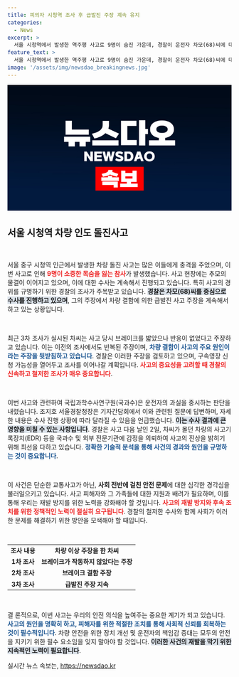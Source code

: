 ```yaml
---
title: 피의자 시청역 조사 후 급발진 주장 계속 유지
categories:
  - News
excerpt: >
  서울 시청역에서 발생한 역주행 사고로 9명이 숨진 가운데, 경찰이 운전자 차모(68)씨에 대한 3차 조사를 마쳤습니다. 그는 차량 결함으로 인한 급발진을 주장하고 있으나, 국과수는 운전자 과실로 판단하고 있습니다. 이 사건에 대한 진실은 과연 무엇일까요?
feature_text: >
  서울 시청역에서 발생한 역주행 사고로 9명이 숨진 가운데, 경찰이 운전자 차모(68)씨에 대한 3차 조사를 마쳤습니다. 그는 차량 결함으로 인한 급발진을 주장하고 있으나, 국과수는 운전자 과실로 판단하고 있습니다. 이 사건에 대한 진실은 과연 무엇일까요?
image: '/assets/img/newsdao_breakingnews.jpg'
---
```


<p><img src="/assets/img/newsdao_breakingnews.jpg" alt="ontimetimes 속보" /></p>

<h2 data-ke-size="size26">서울 시청역 차량 인도 돌진사고</h2>

<p data-ke-size="size16">&nbsp;</p>

<p>서울 중구 시청역 인근에서 발생한 차량 돌진 사고는 많은 이들에게 충격을 주었으며, 이번 사고로 인해 <b><span style="color: #ee2323;">9명이 소중한 목숨을 잃는 참사</span></b>가 발생했습니다. 사고 현장에는 추모의 물결이 이어지고 있으며, 이에 대한 수사는 계속해서 진행되고 있습니다. 특히 사고의 경위를 규명하기 위한 경찰의 조사가 주목받고 있습니다. <b><span style="background-color: #21538527;">경찰은 차모(68)씨를 중심으로 수사를 진행하고 있으며</span></b>, 그의 주장에서 차량 결함에 의한 급발진 사고 주장을 계속해서 하고 있는 상황입니다.</p>

<p data-ke-size="size16">&nbsp;</p>

<p>최근 3차 조사가 실시된 차씨는 사고 당시 브레이크를 밟았으나 반응이 없었다고 주장하고 있습니다. 이는 이전의 조사에서도 반복된 주장이며, <b><span style="color: #1a5490;">차량 결함이 사고의 주요 원인이라는 주장을 뒷받침하고 있습니다</span></b>. 경찰은 이러한 주장을 검토하고 있으며, 구속영장 신청 가능성을 열어두고 조사를 이어나갈 계획입니다. <b><span style="color: #ee2323;">사고의 중요성을 고려할 때 경찰의 신속하고 철저한 조사가 매우 중요합니다</span></b>.</p>

<p data-ke-size="size16">&nbsp;</p>

<p>이번 사고와 관련하여 국립과학수사연구원(국과수)은 운전자의 과실을 중시하는 판단을 내렸습니다. 조지호 서울경찰청장은 기자간담회에서 이와 관련된 질문에 답변하며, 자세한 내용은 수사 진행 상황에 따라 달라질 수 있음을 언급했습니다. <b><span style="background-color: #21538527;">이는 수사 결과에 큰 영향을 미칠 수 있는 사항입니다</span></b>. 경찰은 사고 다음 날인 2일, 차씨가 몰던 차량의 사고기록장치(EDR) 등을 국과수 및 외부 전문기관에 감정을 의뢰하여 사고의 진상을 밝히기 위해 최선을 다하고 있습니다. <b><span style="color: #1a5490;">정확한 기술적 분석을 통해 사건의 경과와 원인을 규명하는 것이 중요합니다</span></b>.</p>

<p data-ke-size="size16">&nbsp;</p>

<p>이 사건은 단순한 교통사고가 아닌, <b>사회 전반에 걸친 안전 문제</b>에 대한 심각한 경각심을 불러일으키고 있습니다. 사고 피해자와 그 가족들에 대한 지원과 배려가 필요하며, 이를 통해 우리는 재발 방지를 위한 노력을 강화해야 할 것입니다. <b><span style="color: #ee2323;">사고의 재발 방지와 후속 조치를 위한 정책적인 노력이 절실히 요구됩니다</span></b>. 경찰의 철저한 수사와 함께 사회가 이러한 문제를 해결하기 위한 방안을 모색해야 할 때입니다.</p>

<p data-ke-size="size16">&nbsp;</p>

<p><Table>
<tr>
<td style="text-align: center; height: 17px;"><b>조사 내용</b></td>
<td style="text-align: center; height: 17px;"><b>차량 이상 주장을 한 차씨</b></td>
</tr>
<tr>
<td style="text-align: center; height: 17px;"><b>1차 조사</b></td>
<td style="text-align: center; height: 17px;"><b>브레이크가 작동하지 않았다는 주장</b></td>
</tr>
<tr>
<td style="text-align: center; height: 17px;"><b>2차 조사</b></td>
<td style="text-align: center; height: 17px;"><b>브레이크 결함 주장</b></td>
</tr>
<tr>
<td style="text-align: center; height: 17px;"><b>3차 조사</b></td>
<td style="text-align: center; height: 17px;"><b>급발진 주장 지속</b></td>
</tr>
</Table></p>

<p data-ke-size="size16">&nbsp;</p>

<p>결 론적으로, 이번 사고는 우리의 안전 의식을 높여주는 중요한 계기가 되고 있습니다. <b><span style="color: #1a5490;">사고의 원인을 명확히 하고, 피해자를 위한 적절한 조치를 통해 사회적 신뢰를 회복하는 것이 필수적입니다</span></b>. 차량 안전을 위한 장치 개선 및 운전자의 책임감 증대는 모두의 안전을 지키기 위한 필수 요소임을 잊지 말아야 할 것입니다. <b><span style="background-color: #21538527;">이러한 사건의 재발을 막기 위한 지속적인 노력이 필요합니다</span></b>.</p>
실시간 뉴스 속보는, <a href="https://newsdao.kr" rel="dofollow">https://newsdao.kr</a>


